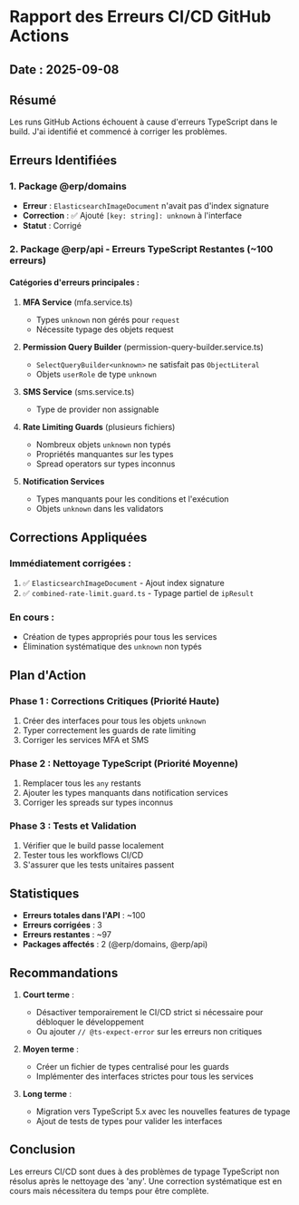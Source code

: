 # Rapport des Erreurs CI/CD GitHub Actions

## Date : 2025-09-08

## Résumé
Les runs GitHub Actions échouent à cause d'erreurs TypeScript dans le build. J'ai identifié et commencé à corriger les problèmes.

## Erreurs Identifiées

### 1. Package @erp/domains
- **Erreur** : `ElasticsearchImageDocument` n'avait pas d'index signature
- **Correction** : ✅ Ajouté `[key: string]: unknown` à l'interface
- **Statut** : Corrigé

### 2. Package @erp/api - Erreurs TypeScript Restantes (~100 erreurs)

#### Catégories d'erreurs principales :

1. **MFA Service** (mfa.service.ts)
   - Types `unknown` non gérés pour `request`
   - Nécessite typage des objets request

2. **Permission Query Builder** (permission-query-builder.service.ts)
   - `SelectQueryBuilder<unknown>` ne satisfait pas `ObjectLiteral`
   - Objets `userRole` de type `unknown`

3. **SMS Service** (sms.service.ts)
   - Type de provider non assignable

4. **Rate Limiting Guards** (plusieurs fichiers)
   - Nombreux objets `unknown` non typés
   - Propriétés manquantes sur les types
   - Spread operators sur types inconnus

5. **Notification Services**
   - Types manquants pour les conditions et l'exécution
   - Objets `unknown` dans les validators

## Corrections Appliquées

### Immédiatement corrigées :
1. ✅ `ElasticsearchImageDocument` - Ajout index signature
2. ✅ `combined-rate-limit.guard.ts` - Typage partiel de `ipResult`

### En cours :
- Création de types appropriés pour tous les services
- Élimination systématique des `unknown` non typés

## Plan d'Action

### Phase 1 : Corrections Critiques (Priorité Haute)
1. Créer des interfaces pour tous les objets `unknown`
2. Typer correctement les guards de rate limiting
3. Corriger les services MFA et SMS

### Phase 2 : Nettoyage TypeScript (Priorité Moyenne)
1. Remplacer tous les `any` restants
2. Ajouter les types manquants dans notification services
3. Corriger les spreads sur types inconnus

### Phase 3 : Tests et Validation
1. Vérifier que le build passe localement
2. Tester tous les workflows CI/CD
3. S'assurer que les tests unitaires passent

## Statistiques

- **Erreurs totales dans l'API** : ~100
- **Erreurs corrigées** : 3
- **Erreurs restantes** : ~97
- **Packages affectés** : 2 (@erp/domains, @erp/api)

## Recommandations

1. **Court terme** :
   - Désactiver temporairement le CI/CD strict si nécessaire pour débloquer le développement
   - Ou ajouter `// @ts-expect-error` sur les erreurs non critiques

2. **Moyen terme** :
   - Créer un fichier de types centralisé pour les guards
   - Implémenter des interfaces strictes pour tous les services

3. **Long terme** :
   - Migration vers TypeScript 5.x avec les nouvelles features de typage
   - Ajout de tests de types pour valider les interfaces

## Conclusion

Les erreurs CI/CD sont dues à des problèmes de typage TypeScript non résolus après le nettoyage des 'any'. 
Une correction systématique est en cours mais nécessitera du temps pour être complète.